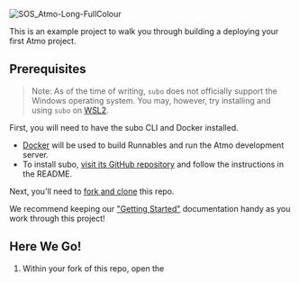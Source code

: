 ![SOS_Atmo-Long-FullColour](https://user-images.githubusercontent.com/5942370/134701827-dec2dc05-83e0-4f05-817e-a6ad81946064.png)

This is an example project to walk you through building a deploying your first Atmo project.

## Prerequisites

>Note: As of the time of writing, `subo` does not officially support the Windows operating system. You may, however, try installing and using `subo` on [WSL2](https://docs.microsoft.com/en-us/windows/wsl/about#what-is-wsl-2).

First, you will need to have the subo CLI and Docker installed.

- [Docker](https://www.docker.com/get-started) will be used to build Runnables and run the Atmo development server.
- To install subo, [visit its GitHub repository](https://github.com/suborbital/subo) and follow the instructions in the README.

Next, you'll need to [fork and clone](https://docs.github.com/en/get-started/quickstart/fork-a-repo) this repo. 

We recommend keeping our ["Getting Started"](https://docs.suborbital.dev/atmo/get-started) documentation handy as you work through this project!

## Here We Go!
1. Within your fork of this repo, open the